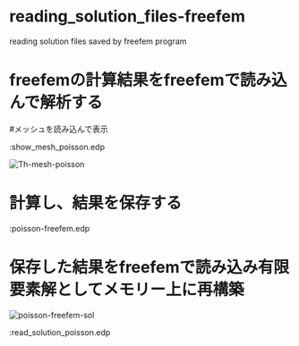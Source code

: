 # reading_solution_files-freefem
reading solution files saved by freefem program

# freefemの計算結果をfreefemで読み込んで解析する

#メッシュを読み込んで表示

:show_mesh_poisson.edp

![Th-mesh-poisson](https://user-images.githubusercontent.com/1296728/223427532-685b816f-3f5a-482a-9d38-6b7d7dcebf05.jpg)

# 計算し、結果を保存する

:poisson-freefem.edp

# 保存した結果をfreefemで読み込み有限要素解としてメモリー上に再構築

![poisson-freefem-sol](https://user-images.githubusercontent.com/1296728/223427786-db076877-f4cc-4d51-87cf-262b2f963f92.jpg)

:read_solution_poisson.edp
